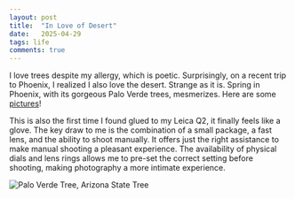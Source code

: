 ```yaml
---
layout: post
title:  "In Love of Desert"
date:   2025-04-29
tags: life 
comments: true
---
```


I love trees despite my allergy, which is poetic. Surprisingly, on a recent trip to Phoenix, I realized I also love the desert. Strange as it is. Spring in Phoenix, with its gorgeous Palo Verde trees, mesmerizes. Here are some [pictures](https://photos.app.goo.gl/2RZWUbtvC6wL5tEy8)! 

This is also the first time I found glued to my Leica Q2, it finally feels like a glove. The key draw to me is the combination of a small package, a fast lens, and the ability to shoot manually. It offers just the right assistance to make manual shooting a pleasant experience. The availability of physical dials and lens rings allows me to pre-set the correct setting before shooting, making photography a more intimate experience. 

![Palo Verde Tree, Arizona State Tree](https://lh3.googleusercontent.com/pw/AP1GczOhbNhEO24b0-lJ4Oha7T8-Vu7-TbYsudxGWwdm7fT_aiWMsNcBckjrECSCEp2h24kNOTxUzuyT9SGWplkLszM32EHMFOmZOqAf2oM635XKuQxh-Rm5Ve5n0-D7sQ6aTMp4AL1JmVjGi1fBuLVMed1JLA=w2720-h1816-s-no?authuser=0 "Palo Verde Tree, Arizona State Tree")







